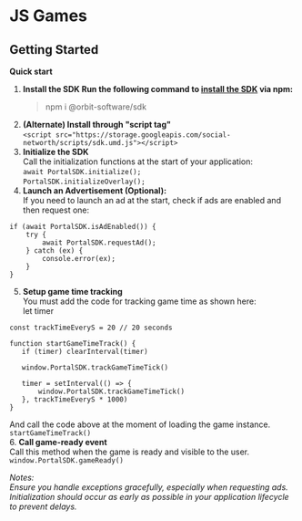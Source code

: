 # JS Games

## Getting Started
**Quick start**  
1. **Install the SDK Run the following command to [install the SDK](https://www.npmjs.com/package/@orbit-software/sdk) via npm:**  <blockquote>npm i @orbit-software/sdk </blockquote>
2. **(Alternate) Install through "script tag"**  
      ```<script src="https://storage.googleapis.com/social-networth/scripts/sdk.umd.js"></script>```  
3. **Initialize the SDK**   
  Call the initialization functions at the start of your application:  
```await PortalSDK.initialize();```  
```PortalSDK.initializeOverlay();```  
4. **Launch an Advertisement (Optional):**  
   If you need to launch an ad at the start, check if ads are enabled and then request one:  
```
if (await PortalSDK.isAdEnabled()) {
    try {
        await PortalSDK.requestAd();
    } catch (ex) {
        console.error(ex);
    }
}
```
5. **Setup game time tracking**  
  You must add the code for tracking game time as shown here:  
  let timer
```
const trackTimeEveryS = 20 // 20 seconds

function startGameTimeTrack() {
   if (timer) clearInterval(timer)

   window.PortalSDK.trackGameTimeTick()

   timer = setInterval(() => {
       window.PortalSDK.trackGameTimeTick()
   }, trackTimeEveryS * 1000)
}
```
And call the code above at the moment of loading the game instance.  
```startGameTimeTrack()```  
6. **Call game-ready event**  
  Call this method when the game is ready and visible to the user.  
  ```window.PortalSDK.gameReady()  ```  
  
  _Notes:_  
  *Ensure you handle exceptions gracefully, especially when requesting ads.
Initialization should occur as early as possible in your application lifecycle to prevent delays.*
